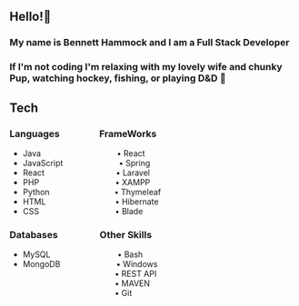 ## Hello!🖖     
### My name is Bennett Hammock and I am a Full Stack Developer 
### If I'm not coding I'm relaxing with my lovely wife and chunky Pup, watching hockey, fishing, or playing D&D 🎲	

## Tech  


### Languages  &nbsp;&nbsp;&nbsp;&nbsp;&nbsp;&nbsp;&nbsp;&nbsp;&nbsp;&nbsp;&nbsp;&nbsp;&nbsp;&nbsp;&nbsp;&nbsp;                       FrameWorks
- Java         &nbsp;&nbsp;&nbsp;&nbsp;&nbsp;&nbsp;&nbsp;&nbsp;&nbsp;&nbsp;&nbsp;&nbsp;&nbsp;&nbsp;&nbsp;&nbsp;&nbsp;&nbsp;&nbsp;&nbsp;&nbsp;&nbsp;&nbsp;&nbsp;&nbsp;&nbsp;&nbsp;&nbsp;&nbsp;&nbsp;&nbsp;&nbsp;                       • React
- JavaScript   &nbsp;&nbsp;&nbsp;&nbsp;&nbsp;&nbsp;&nbsp;&nbsp;&nbsp;&nbsp;&nbsp;&nbsp;&nbsp;&nbsp;&nbsp;&nbsp;&nbsp;&nbsp;&nbsp;&nbsp;&nbsp;&nbsp;&nbsp;                       • Spring
- React        &nbsp;&nbsp;&nbsp;&nbsp;&nbsp;&nbsp;&nbsp;&nbsp;&nbsp;&nbsp;&nbsp;&nbsp;&nbsp;&nbsp;&nbsp;&nbsp;&nbsp;&nbsp;&nbsp;&nbsp;&nbsp;&nbsp;&nbsp;&nbsp;&nbsp;&nbsp;&nbsp;&nbsp;&nbsp;&nbsp;                       • Laravel
- PHP          &nbsp;&nbsp;&nbsp;&nbsp;&nbsp;&nbsp;&nbsp;&nbsp;&nbsp;&nbsp;&nbsp;&nbsp;&nbsp;&nbsp;&nbsp;&nbsp;&nbsp;&nbsp;&nbsp;&nbsp;&nbsp;&nbsp;&nbsp;&nbsp;&nbsp;&nbsp;&nbsp;&nbsp;&nbsp;&nbsp;&nbsp;&nbsp;                       • XAMPP
- Python       &nbsp;&nbsp;&nbsp;&nbsp;&nbsp;&nbsp;&nbsp;&nbsp;&nbsp;&nbsp;&nbsp;&nbsp;&nbsp;&nbsp;&nbsp;&nbsp;&nbsp;&nbsp;&nbsp;&nbsp;&nbsp;&nbsp;&nbsp;&nbsp; &nbsp;&nbsp;                      • Thymeleaf
- HTML         &nbsp;&nbsp;&nbsp;&nbsp;&nbsp;&nbsp;&nbsp;&nbsp;&nbsp;&nbsp;&nbsp;&nbsp;&nbsp;&nbsp;&nbsp;&nbsp;&nbsp;&nbsp;&nbsp;&nbsp;&nbsp;&nbsp;&nbsp;&nbsp;&nbsp;&nbsp;&nbsp;&nbsp;&nbsp;                       • Hibernate
- CSS          &nbsp;&nbsp;&nbsp;&nbsp;&nbsp;&nbsp;&nbsp;&nbsp;&nbsp;&nbsp;&nbsp;&nbsp;&nbsp;&nbsp;&nbsp;&nbsp;&nbsp;&nbsp;&nbsp;&nbsp;&nbsp;&nbsp;&nbsp;&nbsp; &nbsp;&nbsp;&nbsp;&nbsp;&nbsp;&nbsp;&nbsp;                      • Blade

### Databases            &nbsp;&nbsp;&nbsp;&nbsp;&nbsp;&nbsp;&nbsp;&nbsp;&nbsp;&nbsp;&nbsp;&nbsp;&nbsp;&nbsp;&nbsp;&nbsp;&nbsp;             Other Skills 
- MySQL                      &nbsp;&nbsp;&nbsp;&nbsp;&nbsp;&nbsp;&nbsp;&nbsp;&nbsp;&nbsp;&nbsp;&nbsp;&nbsp;&nbsp;&nbsp;&nbsp;&nbsp;&nbsp;&nbsp;&nbsp;&nbsp;&nbsp;&nbsp;&nbsp;&nbsp;&nbsp;&nbsp;&nbsp;        • Bash
- MongoDB                     &nbsp;&nbsp;&nbsp;&nbsp;&nbsp;&nbsp;&nbsp;&nbsp;&nbsp;&nbsp;&nbsp;&nbsp;&nbsp;&nbsp;&nbsp;&nbsp;&nbsp;&nbsp;&nbsp;&nbsp;&nbsp;&nbsp;&nbsp;        • Windows  
                              &nbsp;&nbsp;&nbsp;&nbsp;&nbsp;&nbsp;&nbsp;&nbsp;&nbsp;&nbsp;&nbsp;&nbsp;&nbsp;&nbsp;&nbsp;&nbsp;&nbsp;&nbsp;&nbsp;&nbsp;&nbsp;&nbsp;&nbsp;&nbsp;&nbsp;&nbsp;&nbsp;&nbsp;&nbsp;&nbsp;&nbsp;&nbsp;&nbsp;&nbsp;&nbsp;&nbsp;&nbsp;&nbsp;&nbsp;&nbsp;        • REST API  
                               &nbsp;&nbsp;&nbsp;&nbsp;&nbsp;&nbsp;&nbsp;&nbsp;&nbsp;&nbsp;&nbsp;&nbsp;&nbsp;&nbsp;&nbsp;&nbsp;&nbsp;&nbsp;&nbsp;&nbsp;&nbsp;&nbsp;&nbsp;&nbsp;&nbsp;&nbsp;&nbsp;&nbsp;&nbsp;&nbsp;&nbsp;&nbsp;&nbsp;&nbsp;&nbsp;&nbsp;&nbsp;&nbsp;&nbsp;&nbsp;       • MAVEN  
                                &nbsp;&nbsp;&nbsp;&nbsp;&nbsp;&nbsp;&nbsp;&nbsp;&nbsp;&nbsp;&nbsp;&nbsp;&nbsp;&nbsp;&nbsp;&nbsp;&nbsp;&nbsp;&nbsp;&nbsp;&nbsp;&nbsp;&nbsp;&nbsp;&nbsp;&nbsp;&nbsp;&nbsp;&nbsp;&nbsp;&nbsp;&nbsp;&nbsp;&nbsp;&nbsp;&nbsp;&nbsp;&nbsp;&nbsp;&nbsp;      • Git  
<!---
BHammock33/BHammock33 is a ✨ special ✨ repository because its `README.md` (this file) appears on your GitHub profile.
You can click the Preview link to take a look at your changes.
--->
